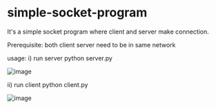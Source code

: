 # simple-socket-program
It's a simple socket program where client and server make connection.


Prerequisite: both client server need to be in same network

usage:
i) run server
  python server.py
  
  ![image](https://github.com/Harharrmahadev/simple-socket-program/assets/68048175/1cafd8fd-9084-4069-81be-3a2d6cc0f355)

ii) run client
  python client.py
  
  ![image](https://github.com/Harharrmahadev/simple-socket-program/assets/68048175/fa3520c0-8e44-4967-8a9f-34c6a062049a)


  
